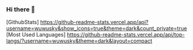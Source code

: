 ### Hi there 👋
[GithubStats]
https://github-readme-stats.vercel.app/api?username=wuwusky&show_icons=true&theme=dark&count_private=true
[Most Used Languages]
https://github-readme-stats.vercel.app/api/top-langs/?username=wuwusky&theme=dark&layout=compact
<!--
**wuwusky/wuwusky** is a ✨ _special_ ✨ repository because its `README.md` (this file) appears on your GitHub profile.

Here are some ideas to get you started:



- 🔭 I’m currently working on ...
- 🌱 I’m currently learning ...
- 👯 I’m looking to collaborate on ...
- 🤔 I’m looking for help with ...
- 💬 Ask me about ...
- 📫 How to reach me: ...
- 😄 Pronouns: ...
- ⚡ Fun fact: ...
-->
